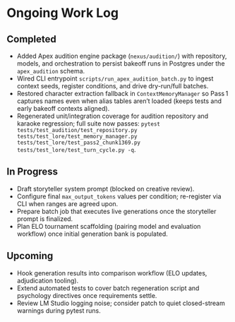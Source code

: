 # Ongoing Work Log

## Completed
- Added Apex audition engine package (`nexus/audition/`) with repository, models, and orchestration to persist bakeoff runs in Postgres under the `apex_audition` schema.
- Wired CLI entrypoint `scripts/run_apex_audition_batch.py` to ingest context seeds, register conditions, and drive dry-run/full batches.
- Restored character extraction fallback in `ContextMemoryManager` so Pass 1 captures names even when alias tables aren’t loaded (keeps tests and early bakeoff contexts aligned).
- Regenerated unit/integration coverage for audition repository and karaoke regression; full suite now passes: `pytest tests/test_audition/test_repository.py tests/test_lore/test_memory_manager.py tests/test_lore/test_pass2_chunk1369.py tests/test_lore/test_turn_cycle.py -q`.

## In Progress
- Draft storyteller system prompt (blocked on creative review).
- Configure final `max_output_tokens` values per condition; re-register via CLI when ranges are agreed upon.
- Prepare batch job that executes live generations once the storyteller prompt is finalized.
- Plan ELO tournament scaffolding (pairing model and evaluation workflow) once initial generation bank is populated.

## Upcoming
- Hook generation results into comparison workflow (ELO updates, adjudication tooling).
- Extend automated tests to cover batch regeneration script and psychology directives once requirements settle.
- Review LM Studio logging noise; consider patch to quiet closed-stream warnings during pytest runs.
